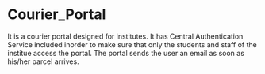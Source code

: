 # Courier_Portal
It is a courier portal designed for institutes. It has Central Authentication Service included inorder to make sure that only the students and staff of the institue access the portal. The portal sends the user an email as soon as his/her parcel arrives.
